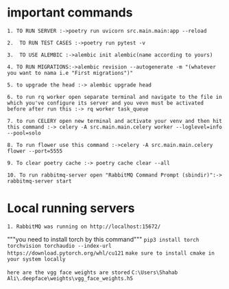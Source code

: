 # important commands 
`1. TO RUN SERVER :->poetry run uvicorn src.main.main:app --reload`

`2.  TO RUN TEST CASES :->poetry run pytest -v`

`3.  TO USE ALEMBIC :->alembic init alembic(name according to yours)`

`4. TO RUN MIGRATIONS:->alembic revision --autogenerate -m "(whatever you want to nama i.e "First migrations")"`

`5. to upgrade the head :-> alembic upgrade head`

`6. to run rq worker open separate terminal and navigate to the file in which you've configure its server and you vevn must be activated before after run this :-> rq worker task_queue`

`7. to run CELERY open new terminal and activate your venv and then hit this command :-> celery -A src.main.main.celery worker --loglevel=info --pool=solo`

`8. To run flower use this command :->celery -A src.main.main.celery flower --port=5555`

`9. To clear poetry cache :-> poetry cache clear --all`

`10. To run rabbitmq-server open "RabbitMQ Command Prompt (sbindir)":-> rabbitmq-server start`


# Local running servers
`1. RabbitMQ was running on http://localhost:15672/`

"""you need to install torch by this command"""
`pip3 install torch torchvision torchaudio --index-url https://download.pytorch.org/whl/cu121`
`make sure to install cmake in your system locally`

`here are the vgg face weights are stored`
`C:\Users\Shahab Ali\.deepface\weights\vgg_face_weights.h5`



